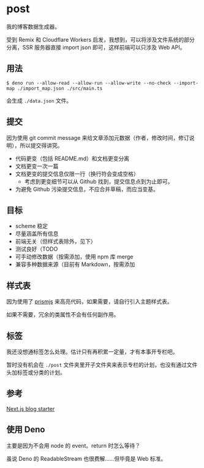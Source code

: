# post

我的博客数据生成器。

受到 Remix 和 Cloudflare Workers 启发，我想到，可以将涉及文件系统的部分分离，SSR 服务器直接 import json
即可，这样前端可以只涉及 Web API。

## 用法

```console
$ deno run --allow-read --allow-run --allow-write --no-check --import-map ./import_map.json ./src/main.ts
```

会生成 `./data.json` 文件。

## 提交

因为使用 git commit message 来给文章添加元数据（作者，修改时间，修订说明），所以提交得讲究。

- 代码更变（包括 README.md）和文档更变分离
- 文档更变一次一篇
- 文档更变的提交信息仅限一行（换行符会变成空格）
  - 考虑到更变细节可以从 Github 找到，提交信息点到为止即可。
- 为避免 Github 污染提交信息，不应合并草稿，而应当变基。

## 目标

- scheme 稳定
- 尽量涵盖所有信息
- 前端无关（但样式表除外，见下）
- 测试良好（TODO
- 可手动修改数据（按需添加，使用 npm 库 merge
- 兼容多种数据来源（目前有 Markdown，按需添加

## 样式表

因为使用了 [prismjs](https://prismjs.com) 来高亮代码，如果需要，请自行引入主题样式表。

如果不需要，冗余的类属性不会有任何副作用。

## 标签

我还没想通标签怎么处理。估计只有再积累一定量，才有本事开专栏吧。

暂时没有机会在 `./post` 文件夹里开子文件夹来表示专栏的计划，也没有通过文件头加标签或分类的计划。

## 参考

[Next.js blog starter](https://github.com/vercel/next.js/tree/canary/examples/blog-starter)

## 使用 Deno

主要是因为不会用 node 的 event。return 时怎么等待？

虽说 Deno 的 ReadableStream 也很费解……但毕竟是 Web 标准。
